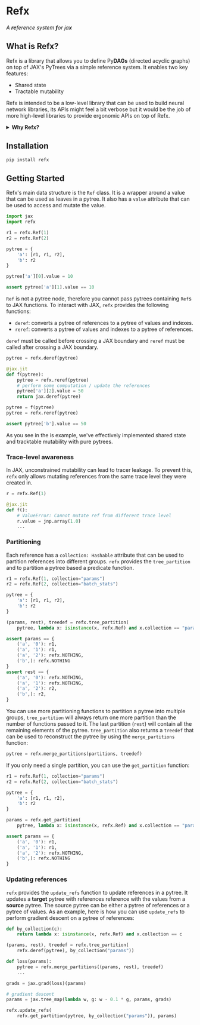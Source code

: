 # Refx

_A **re**ference system **f**or ja**x**_

## What is Refx?

Refx is a library that allows you to define Py**DAGs** (directed acyclic graphs) on top of JAX's PyTrees via a simple reference system. It enables two key features:

* Shared state
* Tractable mutability

Refx is intended to be a low-level library that can be used to build neural network libraries, its APIs might feel a bit verbose but it would be the job of more high-level libraries to provide ergonomic APIs on top of Refx.

<details><summary><b>Why Refx?</b></summary>

Functional systems like `flax` and `haiku` are powerful but add a lot of complexity that is often transfered to the user. On the other hand, pytree-based systems like `equinox` are simpler but lack the ability to share parameters and modules. 

Refx aims to create a system that can be used to build neural networks libraries that has the simplicity of pytree-based systems while also having the power of functional systems.

</details>

## Installation

```bash
pip install refx
```

## Getting Started

Refx's main data structure is the `Ref` class. It is a wrapper around a value that can be used as leaves in a pytree. It also has a `value` attribute that can be used to access and mutate the value.

```python
import jax
import refx

r1 = refx.Ref(1)
r2 = refx.Ref(2)

pytree = {
    'a': [r1, r1, r2],
    'b': r2
}

pytree['a'][0].value = 10

assert pytree['a'][1].value == 10
```
`Ref` is not a pytree node, therefore you cannot pass pytrees containing `Ref`s to JAX functions. To interact with JAX, `refx` provides the following functions:

* `deref`: converts a pytree of references to a pytree of values and indexes.
* `reref`: converts a pytree of values and indexes to a pytree of references.

`deref` must be called before crossing a JAX boundary and `reref` must be called after crossing a JAX boundary.

```python
pytree = refx.deref(pytree)

@jax.jit
def f(pytree):
    pytree = refx.reref(pytree)
    # perform some computation / update the references
    pytree['a'][2].value = 50
    return jax.deref(pytree)

pytree = f(pytree)
pytree = refx.reref(pytree)

assert pytree['b'].value == 50
```

As you see in the is example, we've effectively implemented shared state and tracktable mutability with pure pytrees. 

### Trace-level awareness
In JAX, unconstrained mutability can lead to tracer leakage. To prevent this, `refx` only allows mutating references from the same trace level they were created in.

```python
r = refx.Ref(1)

@jax.jit
def f():
    # ValueError: Cannot mutate ref from different trace level
    r.value = jnp.array(1.0)
    ...
```

### Partitioning
Each reference has a `collection: Hashable` attribute that can be used to partition references into different groups. `refx` provides the `tree_partition` and to partition a pytree based a predicate function.
```python
r1 = refx.Ref(1, collection="params")
r2 = refx.Ref(2, collection="batch_stats")

pytree = {
    'a': [r1, r1, r2],
    'b': r2
}

(params, rest), treedef = refx.tree_partition(
    pytree, lambda x: isinstance(x, refx.Ref) and x.collection == "params")

assert params == {
    ('a', '0'): r1,
    ('a', '1'): r1,
    ('a', '2'): refx.NOTHING,
    ('b',): refx.NOTHING
}
assert rest == {
    ('a', '0'): refx.NOTHING,
    ('a', '1'): refx.NOTHING,
    ('a', '2'): r2,
    ('b',): r2,
}
```
You can use more partitioning functions to partition a pytree into multiple groups, `tree_partition` will always return one more partition than the number of functions passed to it. The last partition (`rest`) will contain all the remaining elements of the pytree. `tree_partition` also returns a `treedef` that can be used to reconstruct the pytree by using the `merge_partitions` function:

```python
pytree = refx.merge_partitions(partitions, treedef)
```
If you only need a single partition, you can use the `get_partition` function:
```python
r1 = refx.Ref(1, collection="params")
r2 = refx.Ref(2, collection="batch_stats")

pytree = {
    'a': [r1, r1, r2],
    'b': r2
}

params = refx.get_partition(
    pytree, lambda x: isinstance(x, refx.Ref) and x.collection == "params")

assert params == {
    ('a', '0'): r1,
    ('a', '1'): r1,
    ('a', '2'): refx.NOTHING,
    ('b',): refx.NOTHING
}
```
### Updating references
`refx` provides the `update_refs` function to update references in a pytree. It updates a **target** pytree with references reference with the values from a **source** pytree. The source pytree can be either a pytree of references or a pytree of values. As an example, here is how you can use `update_refs` to perform gradient descent on a pytree of references:

```python
def by_collection(c):
    return lambda x: isinstance(x, refx.Ref) and x.collection == c

(params, rest), treedef = refx.tree_partition(
    refx.deref(pytree), by_collection("params"))

def loss(params):
    pytree = refx.merge_partitions((params, rest), treedef)
    ...

grads = jax.grad(loss)(params)

# gradient descent
params = jax.tree_map(lambda w, g: w - 0.1 * g, params, grads)

refx.update_refs(
    refx.get_partition(pytree, by_collection("params")), params)
```
